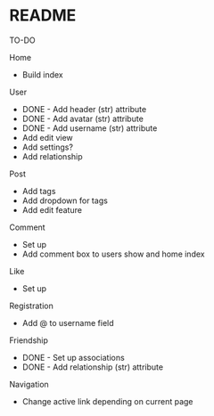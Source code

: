 # README

TO-DO

Home
  * Build index

User
  * DONE - Add header (str) attribute
  * DONE - Add avatar (str) attribute
  * DONE - Add username (str) attribute
  * Add edit view
  * Add settings?
  * Add relationship

Post
  * Add tags
  * Add dropdown for tags
  * Add edit feature

Comment
  * Set up
  * Add comment box to users show and home index

Like
  * Set up

Registration
  * Add @ to username field

Friendship
  * DONE - Set up associations
  * DONE - Add relationship (str) attribute

Navigation
  * Change active link depending on current page
